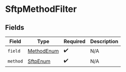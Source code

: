 # SftpMethodFilter


## Fields

| Field                                               | Type                                                | Required                                            | Description                                         |
| --------------------------------------------------- | --------------------------------------------------- | --------------------------------------------------- | --------------------------------------------------- |
| `field`                                             | [MethodEnum](../../models/components/MethodEnum.md) | :heavy_check_mark:                                  | N/A                                                 |
| `method`                                            | [SftpEnum](../../models/components/SftpEnum.md)     | :heavy_check_mark:                                  | N/A                                                 |